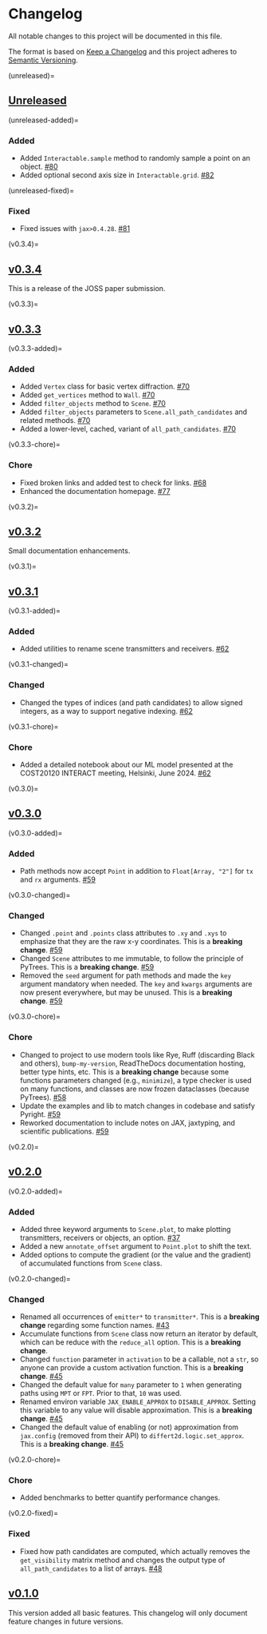 # Changelog

All notable changes to this project will be documented in this file.

The format is based on [Keep a Changelog](https://keepachangelog.com/en/1.0.0/)
and this project adheres to [Semantic Versioning](https://semver.org/spec/v2.0.0.html).

<!-- start changelog -->

(unreleased)=
## [Unreleased](https://github.com/jeertmans/DiffeRT2d/compare/v0.3.4...HEAD)

(unreleased-added)=
### Added

+ Added `Interactable.sample` method to randomly sample a point on an object.
  [#80](https://github.com/jeertmans/DiffeRT2d/pull/80)
+ Added optional second axis size in `Interactable.grid`.
  [#82](https://github.com/jeertmans/DiffeRT2d/pull/82)

(unreleased-fixed)=
### Fixed

+ Fixed issues with `jax>0.4.28`.
  [#81](https://github.com/jeertmans/DiffeRT2d/pull/81)

(v0.3.4)=
## [v0.3.4](https://github.com/jeertmans/DiffeRT2d/compare/v0.3.3...v0.3.4)

This is a release of the JOSS paper submission.

(v0.3.3)=
## [v0.3.3](https://github.com/jeertmans/DiffeRT2d/compare/v0.3.2...v0.3.3)

(v0.3.3-added)=
### Added

+ Added `Vertex` class for basic vertex diffraction.
  [#70](https://github.com/jeertmans/DiffeRT2d/pull/70)
+ Added `get_vertices` method to `Wall`.
  [#70](https://github.com/jeertmans/DiffeRT2d/pull/70)
+ Added `filter_objects` method to `Scene`.
  [#70](https://github.com/jeertmans/DiffeRT2d/pull/70)
+ Added `filter_objects` parameters to `Scene.all_path_candidates`
  and related methods.
  [#70](https://github.com/jeertmans/DiffeRT2d/pull/70)
+ Added a lower-level, cached, variant of `all_path_candidates`.
  [#70](https://github.com/jeertmans/DiffeRT2d/pull/70)

(v0.3.3-chore)=
### Chore

+ Fixed broken links and added test to check for links.
  [#68](https://github.com/jeertmans/DiffeRT2d/pull/68)
+ Enhanced the documentation homepage.
  [#77](https://github.com/jeertmans/DiffeRT2d/pull/77)

(v0.3.2)=
## [v0.3.2](https://github.com/jeertmans/DiffeRT2d/compare/v0.3.1...v0.3.2)

Small documentation enhancements.

(v0.3.1)=
## [v0.3.1](https://github.com/jeertmans/DiffeRT2d/compare/v0.3.0...v0.3.1)

(v0.3.1-added)=
### Added

+ Added utilities to rename scene transmitters and receivers.
  [#62](https://github.com/jeertmans/DiffeRT2d/pull/62)

(v0.3.1-changed)=
### Changed

+ Changed the types of indices (and path candidates) to
  allow signed integers, as a way to support negative indexing.
  [#62](https://github.com/jeertmans/DiffeRT2d/pull/62)

(v0.3.1-chore)=
### Chore

+ Added a detailed notebook about our ML model presented at
  the COST20120 INTERACT meeting, Helsinki, June 2024.
  [#62](https://github.com/jeertmans/DiffeRT2d/pull/62)

(v0.3.0)=
## [v0.3.0](https://github.com/jeertmans/DiffeRT2d/compare/v0.2.0...v0.3.0)

(v0.3.0-added)=
### Added

+ Path methods now accept `Point` in addition to `Float[Array, "2"]` for `tx`
  and `rx` arguments.
  [#59](https://github.com/jeertmans/DiffeRT2d/pull/59)

(v0.3.0-changed)=
### Changed

+ Changed `.point` and `.points` class attributes to `.xy` and `.xys`
  to emphasize that they are the raw x-y coordinates.
  This is a **breaking change**.
  [#59](https://github.com/jeertmans/DiffeRT2d/pull/59)
+ Changed `Scene` attributes to me immutable, to follow the principle
  of PyTrees.
  This is a **breaking change**.
  [#59](https://github.com/jeertmans/DiffeRT2d/pull/59)
+ Removed the `seed` argument for path methods and made the `key` argument
  mandatory when needed. The `key` and `kwargs` arguments are now present
  everywhere, but may be unused.
  This is a **breaking change**.
  [#59](https://github.com/jeertmans/DiffeRT2d/pull/59)

(v0.3.0-chore)=
### Chore

+ Changed to project to use modern tools like Rye, Ruff (discarding Black
  and others), `bump-my-version`, ReadTheDocs documentation hosting, better
  type hints, etc.
  This is a **breaking change** because some functions parameters changed
  (e.g., `minimize`), a type checker is used on many functions, and classes
  are now frozen dataclasses (because PyTrees).
  [#58](https://github.com/jeertmans/DiffeRT2d/pull/58)
+ Update the examples and lib to match changes in codebase and satisfy Pyright.
  [#59](https://github.com/jeertmans/DiffeRT2d/pull/59)
+ Reworked documentation to include notes on JAX, jaxtyping, and scientific
  publications.
  [#59](https://github.com/jeertmans/DiffeRT2d/pull/59)

(v0.2.0)=
## [v0.2.0](https://github.com/jeertmans/DiffeRT2d/compare/v0.1.0...v0.2.0)

(v0.2.0-added)=
### Added

+ Added three keyword arguments to `Scene.plot`, to make plotting transmitters,
  receivers or objects, an option.
  [#37](https://github.com/jeertmans/DiffeRT2d/pull/37)
+ Added a new `annotate_offset` argument to `Point.plot` to shift the text.
+ Added options to compute the gradient (or the value and the gradient) of
  accumulated functions from `Scene` class.

(v0.2.0-changed)=
### Changed

+ Renamed all occurrences of `emitter*` to `transmitter*`.
  This is a **breaking change** regarding some function names.
  [#43](https://github.com/jeertmans/DiffeRT2d/pull/43)
+ Accumulate functions from `Scene` class now return an iterator by default,
  which can be reduce with the `reduce_all` option.
  This is a **breaking change**.
+ Changed `function` parameter in `activation` to be a callable, not a `str`,
  so anyone can provide a custom activation function.
  This is a **breaking change**.
  [#45](https://github.com/jeertmans/DiffeRT2d/pull/45)
+ Changed the default value for `many` parameter to `1` when generating paths
  using `MPT` or `FPT`. Prior to that, `10` was used.
+ Renamed environ variable `JAX_ENABLE_APPROX` to `DISABLE_APPROX`.
  Setting this variable to any value will disable approximation.
  This is a **breaking change**.
  [#45](https://github.com/jeertmans/DiffeRT2d/pull/54)
+ Changed the default value of enabling (or not) approximation from `jax.config`
  (removed from their API) to `differt2d.logic.set_approx`.
  This is a **breaking change**.
  [#45](https://github.com/jeertmans/DiffeRT2d/pull/54)

(v0.2.0-chore)=
### Chore

+ Added benchmarks to better quantify performance changes.

(v0.2.0-fixed)=
### Fixed

+ Fixed how path candidates are computed, which actually removes the
  `get_visibility` matrix method and changes the output type of `all_path_candidates`
  to a list of arrays.
  [#48](https://github.com/jeertmans/DiffeRT2d/pull/48)

## [v0.1.0](https://github.com/jeertmans/DiffeRT2d/commits/v0.1.0)

This version added all basic features. This changelog will only document feature
changes in future versions.

<!-- end changelog -->
